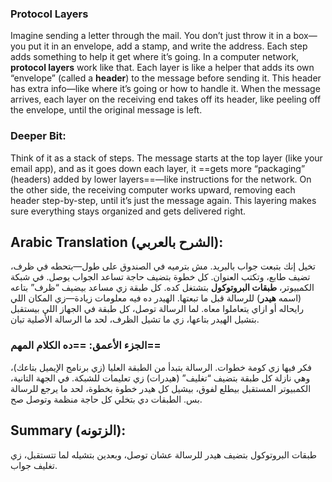### Protocol Layers

Imagine sending a letter through the mail. You don’t just throw it in a box—you put it in an envelope, add a stamp, and write the address. Each step adds something to help it get where it’s going. In a computer network, **protocol layers** work like that. Each layer is like a helper that adds its own “envelope” (called a **header**) to the message before sending it. This header has extra info—like where it’s going or how to handle it. When the message arrives, each layer on the receiving end takes off its header, like peeling off the envelope, until the original message is left.

### **Deeper Bit:**  
Think of it as a stack of steps. The message starts at the top layer (like your email app), and as it goes down each layer, it ==gets more “packaging” (headers) added by lower layers==—like instructions for the network. On the other side, the receiving computer works upward, removing each header step-by-step, until it’s just the message again. This layering makes sure everything stays organized and gets delivered right.

## **Arabic Translation (الشرح بالعربي):**  
تخيل إنك بتبعت جواب بالبريد. مش بترميه في الصندوق على طول—بتحطه في ظرف، تضيف طابع، وتكتب العنوان. كل خطوة بتضيف حاجة تساعد الجواب يوصل. في شبكة الكمبيوتر، **طبقات البروتوكول** بتشتغل كده. كل طبقة زي مساعد بيضيف “ظرف” بتاعه (اسمه **هيدر**) للرسالة قبل ما تبعتها. الهيدر ده فيه معلومات زيادة—زي المكان اللي رايحاله أو ازاي يتعاملوا معاه. لما الرسالة توصل، كل طبقة في الجهاز اللي بيستقبل بتشيل الهيدر بتاعها، زي ما تشيل الظرف، لحد ما الرسالة الأصلية تبان.

### **الجزء الأعمق:**  ==ده الكلام المهم== 
فكر فيها زي كومة خطوات. الرسالة بتبدأ من الطبقة العليا (زي برنامج الإيميل بتاعك)، وهي نازلة كل طبقة بتضيف “تغليف” (هيدرات) زي تعليمات للشبكة. في الجهة التانية، الكمبيوتر المستقبل بيطلع لفوق، بيشيل كل هيدر خطوة بخطوة، لحد ما يرجع للرسالة بس. الطبقات دي بتخلي كل حاجة منظمة وتوصل صح.

## **Summary (الزتونه):**  
طبقات البروتوكول بتضيف هيدر للرسالة عشان توصل، وبعدين بتشيله لما تتستقبل، زي تغليف جواب.